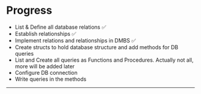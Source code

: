 # Progress
- List & Define all database relations ✅
- Establish relationships ✅
- Implement relations and relationships in DMBS ✅
- Create structs to hold database structure and add methods for DB queries
- List and Create all queries as Functions and Procedures. Actually not all, more will be added later
- Configure DB connection
- Write queries in the methods

---
